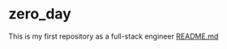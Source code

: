 # zero_day
This is my first repository as a full-stack engineer
[README.md](https://github.com/Sharon0207/zero_day/files/8190351/README.md)
